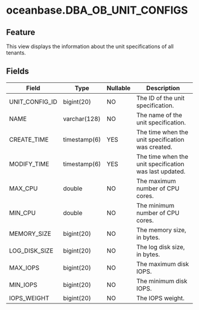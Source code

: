 oceanbase.DBA_OB_UNIT_CONFIGS
==================================================


Feature
-------------------

This view displays the information about the unit specifications of all tenants.

Fields
----------------------

| Field | Type | Nullable | Description |
|-----------------|--------------|------------|------------------|
| UNIT_CONFIG_ID | bigint(20) | NO | The ID of the unit specification. |
| NAME | varchar(128) | NO | The name of the unit specification. |
| CREATE_TIME | timestamp(6) | YES | The time when the unit specification was created. |
| MODIFY_TIME | timestamp(6) | YES | The time when the unit specification was last updated. |
| MAX_CPU | double | NO | The maximum number of CPU cores. |
| MIN_CPU | double | NO | The minimum number of CPU cores. |
| MEMORY_SIZE | bigint(20) | NO | The memory size, in bytes. |
| LOG_DISK_SIZE | bigint(20) | NO | The log disk size, in bytes. |
| MAX_IOPS | bigint(20) | NO | The maximum disk IOPS. |
| MIN_IOPS | bigint(20) | NO | The minimum disk IOPS. |
| IOPS_WEIGHT | bigint(20) | NO | The IOPS weight. |
